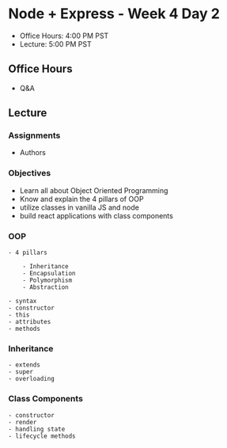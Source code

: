 # Node + Express - Week 4 Day 2

- Office Hours: 4:00 PM PST
- Lecture: 5:00 PM PST

## Office Hours

- Q&A

## Lecture

### Assignments

- Authors

### Objectives

- Learn all about Object Oriented Programming
- Know and explain the 4 pillars of OOP
- utilize classes in vanilla JS and node
- build react applications with class components

### OOP

    - 4 pillars

        - Inheritance
        - Encapsulation
        - Polymorphism
        - Abstraction  

    - syntax
    - constructor
    - this
    - attributes
    - methods 

### Inheritance

    - extends
    - super
    - overloading

### Class Components

    - constructor
    - render
    - handling state
    - lifecycle methods